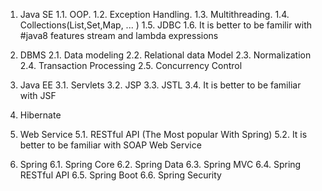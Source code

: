 1. Java SE
   1.1. OOP.
   1.2. Exception Handling.
   1.3. Multithreading.
   1.4. Collections(List,Set,Map, ... )
   1.5. JDBC
   1.6. It is better to be familir with #java8 features stream and lambda expressions

2. DBMS
   2.1. Data modeling
   2.2. Relational data Model
   2.3. Normalization
   2.4. Transaction Processing
   2.5. Concurrency Control

3. Java EE
   3.1. Servlets
   3.2. JSP
   3.3. JSTL
   3.4. It is better to be familiar with JSF

4. Hibernate

5. Web Service
   5.1. RESTful API (The Most popular With Spring)
   5.2. It is better to be familiar with SOAP Web Service

6. Spring
   6.1. Spring Core
   6.2. Spring Data
   6.3. Spring MVC
   6.4. Spring RESTful API
   6.5. Spring Boot
   6.6. Spring Security
